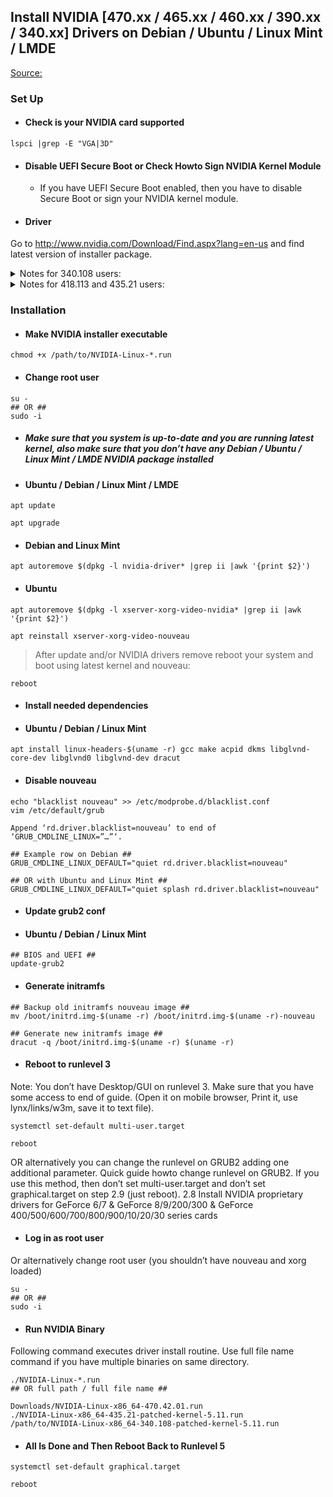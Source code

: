 ## Install NVIDIA [470.xx / 465.xx / 460.xx / 390.xx / 340.xx] Drivers on Debian / Ubuntu / Linux Mint / LMDE

[Source: ](https://www.if-not-true-then-false.com/2021/debian-ubuntu-linux-mint-nvidia-guide)

### Set Up
- #### Check is your NVIDIA card supported
```
lspci |grep -E "VGA|3D"
```

- #### Disable UEFI Secure Boot or Check Howto Sign NVIDIA Kernel Module

  - If you have UEFI Secure Boot enabled, then you have to disable Secure Boot or sign your NVIDIA kernel module.

- #### Driver
Go to http://www.nvidia.com/Download/Find.aspx?lang=en-us and find latest version of installer package. 
  
<details><summary>Notes for 340.108 users:</summary>
<p>
340.108 on Debian / Ubuntu / Linux Mint / LMDE Kernel 5.x needs a patched version 
[Download inttf NVIDIA patcher and patch NVIDIA-Linux-x86_64-340.108 for Kernel 5.x](https://www.if-not-true-then-false.com/2020/inttf-nvidia-patcher/)
</p>
</details>

<details><summary>Notes for 418.113 and 435.21 users:</summary>
These are not official NVIDIA LEGACY drivers, but there is example GeForce GTX 1650 Mobile card which is not supported by older or newer drivers. 
[Download inttf NVIDIA patcher and patch NVIDIA-Linux-x86_64-418.113 and NVIDIA-Linux-x86_64-435.21 for Kernel 5.x](https://www.if-not-true-then-false.com/2020/inttf-nvidia-patcher/)
</p>
</details>

### Installation

- #### Make NVIDIA installer executable
```
chmod +x /path/to/NVIDIA-Linux-*.run
```
- #### Change root user
```
su -
## OR ##
sudo -i
```

- ##### Make sure that you system is up-to-date and you are running latest kernel, also make sure that you don’t have any Debian / Ubuntu / Linux Mint / LMDE NVIDIA package installed

- #### Ubuntu / Debian / Linux Mint / LMDE ##
```
apt update

apt upgrade
```
  - #### Debian and Linux Mint
```
apt autoremove $(dpkg -l nvidia-driver* |grep ii |awk '{print $2}')
```
- #### Ubuntu
```
apt autoremove $(dpkg -l xserver-xorg-video-nvidia* |grep ii |awk '{print $2}')

apt reinstall xserver-xorg-video-nouveau
```

> After update and/or NVIDIA drivers remove reboot your system and boot using latest kernel and nouveau:
```
reboot
```

- #### Install needed dependencies

- #### Ubuntu / Debian / Linux Mint
```
apt install linux-headers-$(uname -r) gcc make acpid dkms libglvnd-core-dev libglvnd0 libglvnd-dev dracut
```

- #### Disable nouveau
```
echo "blacklist nouveau" >> /etc/modprobe.d/blacklist.conf
vim /etc/default/grub

Append ‘rd.driver.blacklist=nouveau’ to end of ‘GRUB_CMDLINE_LINUX=”…”‘.

## Example row on Debian ##
GRUB_CMDLINE_LINUX_DEFAULT="quiet rd.driver.blacklist=nouveau"

## OR with Ubuntu and Linux Mint ##
GRUB_CMDLINE_LINUX_DEFAULT="quiet splash rd.driver.blacklist=nouveau"
```

- #### Update grub2 conf

- #### Ubuntu / Debian / Linux Mint
```
## BIOS and UEFI ##
update-grub2
```
- #### Generate initramfs
```
## Backup old initramfs nouveau image ##
mv /boot/initrd.img-$(uname -r) /boot/initrd.img-$(uname -r)-nouveau
 
## Generate new initramfs image ##
dracut -q /boot/initrd.img-$(uname -r) $(uname -r)
```
- #### Reboot to runlevel 3
Note: You don’t have Desktop/GUI on runlevel 3. Make sure that you have some access to end of guide. (Open it on mobile browser, Print it, use lynx/links/w3m, save it to text file).
```
systemctl set-default multi-user.target

reboot
```
OR alternatively you can change the runlevel on GRUB2 adding one additional parameter. Quick guide howto change runlevel on GRUB2. If you use this method, then don’t set multi-user.target and don’t set graphical.target on step 2.9 (just reboot).
2.8 Install NVIDIA proprietary drivers for GeForce 6/7 & GeForce 8/9/200/300 & GeForce 400/500/600/700/800/900/10/20/30 series cards

- #### Log in as root user
Or alternatively change root user (you shouldn’t have nouveau and xorg loaded)
```
su -
## OR ##
sudo -i
```
- #### Run NVIDIA Binary

Following command executes driver install routine. Use full file name command if you have multiple binaries on same directory.
```
./NVIDIA-Linux-*.run
## OR full path / full file name ##

Downloads/NVIDIA-Linux-x86_64-470.42.01.run
./NVIDIA-Linux-x86_64-435.21-patched-kernel-5.11.run
/path/to/NVIDIA-Linux-x86_64-340.108-patched-kernel-5.11.run
```

- #### All Is Done and Then Reboot Back to Runlevel 5
```
systemctl set-default graphical.target

reboot
```
